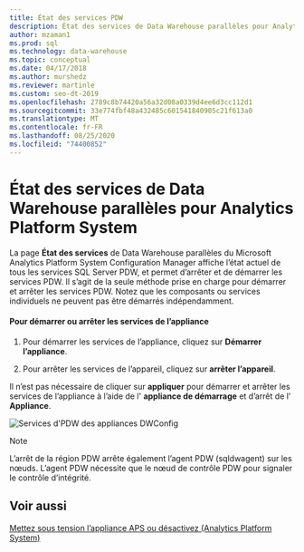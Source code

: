 ```yaml
---
title: État des services PDW
description: État des services de Data Warehouse parallèles pour Analytics Platform System.
author: mzaman1
ms.prod: sql
ms.technology: data-warehouse
ms.topic: conceptual
ms.date: 04/17/2018
ms.author: murshedz
ms.reviewer: martinle
ms.custom: seo-dt-2019
ms.openlocfilehash: 2789c8b74420a56a32d08a0339d4ee6d3cc112d1
ms.sourcegitcommit: 33e774fbf48a432485c601541840905c21f613a0
ms.translationtype: MT
ms.contentlocale: fr-FR
ms.lasthandoff: 08/25/2020
ms.locfileid: "74400852"
---
```

# <a name="parallel-data-warehouse-services-status-for-analytics-platform-system"></a>État des services de Data Warehouse parallèles pour Analytics Platform System
La page **État des services** de Data Warehouse parallèles du Microsoft Analytics Platform System Configuration Manager affiche l’état actuel de tous les services SQL Server PDW, et permet d’arrêter et de démarrer les services PDW. Il s’agit de la seule méthode prise en charge pour démarrer et arrêter les services PDW. Notez que les composants ou services individuels ne peuvent pas être démarrés indépendamment.  
  
#### <a name="to-start-or-stop-the-appliance-services"></a>Pour démarrer ou arrêter les services de l’appliance  
  
1.  Pour démarrer les services de l’appliance, cliquez sur **Démarrer l’appliance**.  
  
2.  Pour arrêter les services de l’appareil, cliquez sur **arrêter l’appareil**.  
  
Il n’est pas nécessaire de cliquer sur **appliquer** pour démarrer et arrêter les services de l’appliance à l’aide de l' **appliance de démarrage** et d’arrêt de l' **Appliance**.  
  
![Services d'PDW des appliances DWConfig](./media/pdw-services-status/SQL_Server_PDW_DWConfig_ApplPDWServices.png "SQL_Server_PDW_DWConfig_ApplPDWServices")  
  
> [!NOTE]  
> L’arrêt de la région PDW arrête également l’agent PDW (sqldwagent) sur les nœuds. L’agent PDW nécessite que le nœud de contrôle PDW pour signaler le contrôle d’intégrité.  
  
## <a name="see-also"></a>Voir aussi  
[Mettez sous tension l’appliance APS ou désactivez &#40;Analytics Platform System&#41;](power-the-aps-appliance-on-or-off.md)  
  
